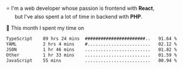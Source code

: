 ⭐ I'm a web developer whose passion is frontend with <b>React</b>,<br/>
&nbsp; &nbsp; &nbsp; but I've also spent a lot of time in backend with <b>PHP</b>.

📅 This month I spent my time on

<!--START_SECTION:waka-->

```txt
TypeScript    89 hrs 24 mins  #######################..   91.64 %
YAML          2 hrs 4 mins    #........................   02.12 %
JSON          1 hr 46 mins    .........................   01.82 %
Other         1 hr 33 mins    .........................   01.59 %
JavaScript    55 mins         .........................   00.94 %
```

<!--END_SECTION:waka-->
